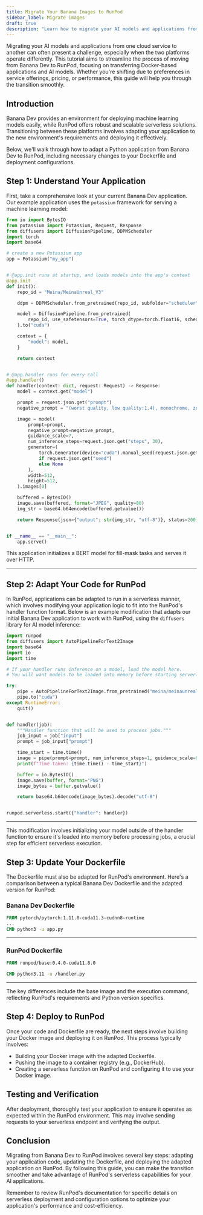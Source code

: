 ```yaml
---
title: Migrate Your Banana Images to RunPod
sidebar_label: Migrate images
draft: true
description: "Learn how to migrate your AI models and applications from Banana Dev to RunPod, including adapting your code, Dockerfile, and deployment configurations for a seamless transition."
---
```


Migrating your AI models and applications from one cloud service to another can often present a challenge, especially when the two platforms operate differently. This tutorial aims to streamline the process of moving from Banana Dev to RunPod, focusing on transferring Docker-based applications and AI models. Whether you're shifting due to preferences in service offerings, pricing, or performance, this guide will help you through the transition smoothly.

## Introduction

Banana Dev provides an environment for deploying machine learning models easily, while RunPod offers robust and scalable serverless solutions. Transitioning between these platforms involves adapting your application to the new environment's requirements and deploying it effectively.

Below, we'll walk through how to adapt a Python application from Banana Dev to RunPod, including necessary changes to your Dockerfile and deployment configurations.

## Step 1: Understand Your Application

First, take a comprehensive look at your current Banana Dev application. Our example application uses the `potassium` framework for serving a machine learning model:

```python
from io import BytesIO
from potassium import Potassium, Request, Response
from diffusers import DiffusionPipeline, DDPMScheduler
import torch
import base64

# create a new Potassium app
app = Potassium("my_app")


# @app.init runs at startup, and loads models into the app's context
@app.init
def init():
    repo_id = "Meina/MeinaUnreal_V3"

    ddpm = DDPMScheduler.from_pretrained(repo_id, subfolder="scheduler")

    model = DiffusionPipeline.from_pretrained(
        repo_id, use_safetensors=True, torch_dtype=torch.float16, scheduler=ddpm
    ).to("cuda")

    context = {
        "model": model,
    }

    return context


# @app.handler runs for every call
@app.handler()
def handler(context: dict, request: Request) -> Response:
    model = context.get("model")

    prompt = request.json.get("prompt")
    negative_prompt = "(worst quality, low quality:1.4), monochrome, zombie, (interlocked fingers), cleavage, nudity, naked, nude"

    image = model(
        prompt=prompt,
        negative_prompt=negative_prompt,
        guidance_scale=7,
        num_inference_steps=request.json.get("steps", 30),
        generator=(
            torch.Generator(device="cuda").manual_seed(request.json.get("seed"))
            if request.json.get("seed")
            else None
        ),
        width=512,
        height=512,
    ).images[0]

    buffered = BytesIO()
    image.save(buffered, format="JPEG", quality=80)
    img_str = base64.b64encode(buffered.getvalue())

    return Response(json={"output": str(img_str, "utf-8")}, status=200)


if __name__ == "__main__":
    app.serve()
```

This application initializes a BERT model for fill-mask tasks and serves it over HTTP.

---

## Step 2: Adapt Your Code for RunPod

In RunPod, applications can be adapted to run in a serverless manner, which involves modifying your application logic to fit into the RunPod's handler function format. Below is an example modification that adapts our initial Banana Dev application to work with RunPod, using the `diffusers` library for AI model inference:

```python
import runpod
from diffusers import AutoPipelineForText2Image
import base64
import io
import time

# If your handler runs inference on a model, load the model here.
# You will want models to be loaded into memory before starting serverless.

try:
    pipe = AutoPipelineForText2Image.from_pretrained("meina/meinaunreal_v3")
    pipe.to("cuda")
except RuntimeError:
    quit()


def handler(job):
    """Handler function that will be used to process jobs."""
    job_input = job["input"]
    prompt = job_input["prompt"]

    time_start = time.time()
    image = pipe(prompt=prompt, num_inference_steps=1, guidance_scale=0.0).images[0]
    print(f"Time taken: {time.time() - time_start}")

    buffer = io.BytesIO()
    image.save(buffer, format="PNG")
    image_bytes = buffer.getvalue()

    return base64.b64encode(image_bytes).decode("utf-8")


runpod.serverless.start({"handler": handler})
```

---

This modification involves initializing your model outside of the handler function to ensure it's loaded into memory before processing jobs, a crucial step for efficient serverless execution.

## Step 3: Update Your Dockerfile

The Dockerfile must also be adapted for RunPod's environment. Here's a comparison between a typical Banana Dev Dockerfile and the adapted version for RunPod:

### Banana Dev Dockerfile

```dockerfile
FROM pytorch/pytorch:1.11.0-cuda11.3-cudnn8-runtime
...
CMD python3 -u app.py
```

---

### RunPod Dockerfile

```dockerfile
FROM runpod/base:0.4.0-cuda11.8.0

CMD python3.11 -u /handler.py
```

---

The key differences include the base image and the execution command, reflecting RunPod's requirements and Python version specifics.

## Step 4: Deploy to RunPod

Once your code and Dockerfile are ready, the next steps involve building your Docker image and deploying it on RunPod. This process typically involves:

- Building your Docker image with the adapted Dockerfile.
- Pushing the image to a container registry (e.g., DockerHub).
- Creating a serverless function on RunPod and configuring it to use your Docker image.

## Testing and Verification

After deployment, thoroughly test your application to ensure it operates as expected within the RunPod environment. This may involve sending requests to your serverless endpoint and verifying the output.

## Conclusion

Migrating from Banana Dev to RunPod involves several key steps: adapting your application code, updating the Dockerfile, and deploying the adapted application on RunPod. By following this guide, you can make the transition smoother and take advantage of RunPod's serverless capabilities for your AI applications.

Remember to review RunPod's documentation for specific details on serverless deployment and configuration options to optimize your application's performance and cost-efficiency.
